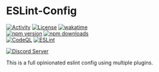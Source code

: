 # ESLint-Config

[![Activity](https://img.shields.io/github/commit-activity/m/Mephisto5558/ESLint-Config)](https://github.com/Mephisto5558/ESLint-Config/pulse)
[![License](https://img.shields.io/github/license/Mephisto5558/ESLint-Config)](https://github.com/Mephisto5558/ESLint-Config/blob/main/LICENSE)
[![wakatime](https://wakatime.com/badge/github/Mephisto5558/ESLint-Config.svg)](https://wakatime.com/badge/github/Mephisto5558/ESLint-Config)<br>
[![npm version](https://badge.fury.io/js/@mephisto5558%2Feslint-config.svg)](https://www.npmjs.com/package/@mephisto5558/eslint-config)
[![npm downloads](https://img.shields.io/npm/dm/%40mephisto5558%2Feslint-config)](https://www.npmjs.com/package/@mephisto5558/eslint-config)<br>
[![CodeQL](https://github.com/Mephisto5558/ESLint-Config/actions/workflows/github-code-scanning/codeql/badge.svg)](https://github.com/Mephisto5558/ESLint-Config/actions/workflows/github-code-scanning/codeql)
[![ESLint](https://github.com/Mephisto5558/ESLint-Config/actions/workflows/eslint.yml/badge.svg?branch=main)](https://github.com/Mephisto5558/ESLint-Config/actions/workflows/eslint.yml)

[![Discord Server](https://discord.com/api/guilds/1011956895529041950/widget.png?style=shield)](https://discord.com/invite/yWwGTeppjR)

This is a full opinionated eslint config using multiple plugins.
